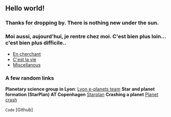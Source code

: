 ## Hello world!
### Thanks for dropping by. There is nothing new under the sun.

 
### Moi aussi, aujourd'hui, je rentre chez moi. C'est bien plus loin… c'est bien plus difficile..
- [En cherchant](http://lu-pan.github.io/page.md)
- [C'est la vie](http://lu-pan.github.io/page.md)
- [Miscellanous](http://lu-pan.github.io/page.md)


### A few random links

**Planetary science group in Lyon**: [Lyon e-planets team](http://eplanets.univ-lyon1.fr)
**Star and planet formation (StarPlan) AT Copenhagen** [Starplan](https://starplan.dk/)
__Crashing a planet__ [Planet crash](http://www.stefanom.org/spc/)

`Code` [Github]
